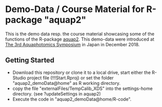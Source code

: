 # Demo-Data / Course Material for R-package "aquap2"

This is the demo data resp. the course material showcasing some of the functions of the R-package [aquap2](https://github.com/bpollner/aquap2).
This demo-data were introduced at [The 3rd Aquaphotomics Symposium](http://conference.aquaphotomics.com/) in Japan in December 2018.

## Getting Started
* Download this repository or clone it to a local drive, start either the R-Studio project file (!!!Start.Rproj) or set the folder "aquap2_demoData@home" as R working directory. 
* copy the file "externalFiles/TempCalib_XDS" into the settings-home directory. (see ?updateSettings in aquap2) 
* Execute the code in "aquap2_demoData@home/R-code".
